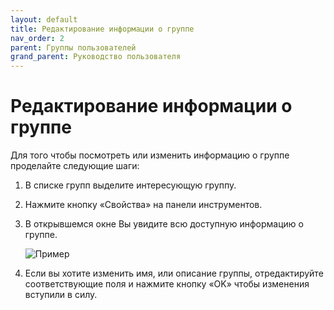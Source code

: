 ```yaml
---
layout: default
title: Редактирование информации о группе
nav_order: 2
parent: Группы пользователей
grand_parent: Руководство пользователя
---
```

# Редактирование информации о группе

Для того чтобы посмотреть или изменить информацию о группе проделайте следующие шаги:

1. В списке групп выделите интересующую группу.

2. Нажмите кнопку «Свойства» на панели инструментов.

3. В открывшемся окне Вы увидите всю доступную информацию о группе.

	![Пример]({{site.baseurl}}/images/u-8.png)

4. Если вы хотите изменить имя, или описание группы, отредактируйте соответствующие поля и нажмите кнопку «OK» чтобы изменения вступили в силу.
